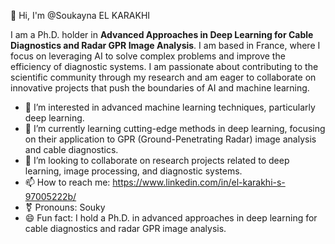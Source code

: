 👋 Hi, I'm @Soukayna EL KARAKHI 

I am a Ph.D. holder in **Advanced Approaches in Deep Learning for Cable Diagnostics and Radar GPR Image Analysis**. I am based in France, where I focus on leveraging AI to solve complex problems and improve the efficiency of diagnostic systems. 
I am passionate about contributing to the scientific community through my research and am eager to collaborate on innovative projects that push the boundaries of AI and machine learning.

- 👀 I’m interested in advanced machine learning techniques, particularly deep learning.
- 🌱 I’m currently learning cutting-edge methods in deep learning, focusing on their application to GPR (Ground-Penetrating Radar) image analysis and cable diagnostics.
- 💞️ I’m looking to collaborate on research projects related to deep learning, image processing, and diagnostic systems.
- 📫 How to reach me: https://www.linkedin.com/in/el-karakhi-s-97005222b/
- ⚧ Pronouns: Souky
- 😄 Fun fact: I hold a Ph.D. in advanced approaches in deep learning for cable diagnostics and radar GPR image analysis.


<!---
SoukyAI/SoukyAI is a ✨ special ✨ repository because its `README.md` (this file) appears on your GitHub profile.
You can click the Preview link to take a look at your changes.
--->
